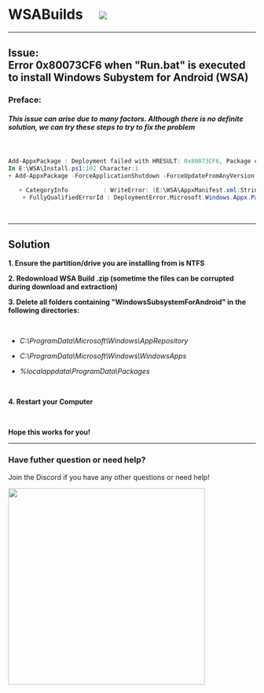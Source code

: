 # WSABuilds &nbsp; &nbsp; <img src="https://img.shields.io/github/downloads/MustardChef/WSABuilds/total?label=Total%20Downloads&style=for-the-badge"/> &nbsp; 

---
## Issue: </br> Error 0x80073CF6 when "Run.bat" is executed to install Windows Subystem for Android (WSA)
### Preface:
##### This issue can arise due to many factors. Although there is no definite solution, we can try these steps to try to fix the problem 

</br>

```Powershell
Add-AppxPackage : Deployment failed with HRESULT: 0x80073CF6, Package could not be registered
In E:\WSA\Install.ps1:102 Character:1
+ Add-AppxPackage -ForceApplicationShutdown -ForceUpdateFromAnyVersion

   + CategoryInfo          : WriteError: (E:\WSA\AppxManifest.xml:String) [Add-AppxPackage], IOException
    + FullyQualifiedErrorId : DeploymentError,Microsoft.Windows.Appx.PackageManager.Commands.AddAppxPackageCommand
```


</br>

---
## Solution

**1. Ensure the partition/drive you are installing from is NTFS**

**2. Redownload WSA Build .zip (sometime the files can be corrupted during download and extraction)**

**3. Delete all folders containing "WindowsSubsystemForAndroid" in the following directories:** 

<br>

   - *C:\ProgramData\Microsoft\Windows\AppRepository*
   
   - *C:\ProgramData\Microsoft\Windows\WindowsApps*
   
   - *%localappdata\ProgramData\Packages*

<br>

**4. Restart your Computer**

<br>

**Hope this works for you!**

---

### Have futher question or need help?

Join the Discord if you have any other questions or need help!

[<img src="https://invidget.switchblade.xyz/2thee7zzHZ" style="width: 400px;"/>](https://discord.gg/2thee7zzHZ)
